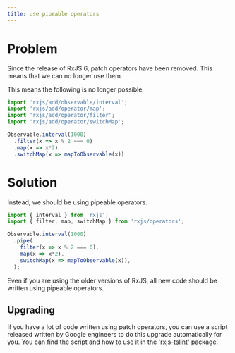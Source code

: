```yaml
---
title: use pipeable operators
---
```


# Problem

Since the release of RxJS 6, patch operators have been removed. This means that we can no longer use them. 

This means the following is no longer possible.
```ts
import 'rxjs/add/observable/interval';
import 'rxjs/add/operator/map';
import 'rxjs/add/operator/filter';
import 'rxjs/add/operator/switchMap';

Observable.interval(1000)
  .filter(x => x % 2 === 0)
  .map(x => x*2)
  .switchMap(x => mapToObservable(x))
```

# Solution

Instead, we should be using pipeable operators. 

```ts
import { interval } from 'rxjs';
import { filter, map, switchMap } from 'rxjs/operators';

Observable.interval(1000)
  .pipe(
    filter(x => x % 2 === 0),
    map(x => x*2),
    switchMap(x => mapToObservable(x)),
  );
```
Even if you are using the older versions of RxJS, all new code should be written using pipeable operators.

## Upgrading

If you have a lot of code written using patch operators, you can use a script released written by Google engineers to do this upgrade automatically for you. You can find the script and how to use it in the '[rxjs-tslint](https://github.com/ReactiveX/rxjs-tslint#migration-to-rxjs-6)' package.


